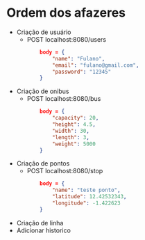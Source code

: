 # Ordem dos afazeres

- Criação de usuário
  - POST localhost:8080/users
    ```json
        body = {
            "name": "Fulano",
            "email": "fulano@gmail.com",
            "password": "12345"
        }
    ```
- Criação de onibus
  - POST localhost:8080/bus
    ```json
        body = {
            "capacity": 20,
            "height": 4.5,
            "width": 30,
            "length": 3,
            "weight": 5000
        }
    ```
- Criação de pontos
  - POST localhost:8080/stop
    ```json
        body = {
            "name": "teste ponto",
            "latitude": 12.42532343,
            "longitude": -1.422623
        }
    ```
- Criação de linha
- Adicionar historico
